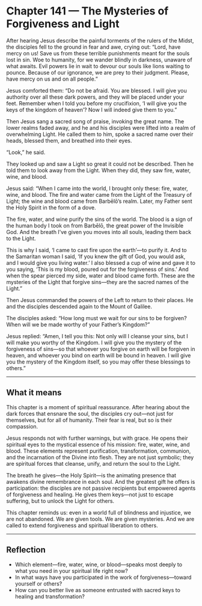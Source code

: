 # Chapter 141 — The Mysteries of Forgiveness and Light

After hearing Jesus describe the painful torments of the rulers of the Midst, the disciples fell to the ground in fear and awe, crying out: “Lord, have mercy on us! Save us from these terrible punishments meant for the souls lost in sin. Woe to humanity, for we wander blindly in darkness, unaware of what awaits. Evil powers lie in wait to devour our souls like lions waiting to pounce. Because of our ignorance, we are prey to their judgment. Please, have mercy on us and on all people.”

Jesus comforted them: “Do not be afraid. You are blessed. I will give you authority over all these dark powers, and they will be placed under your feet. Remember when I told you before my crucifixion, ‘I will give you the keys of the kingdom of heaven’? Now I will indeed give them to you.”

Then Jesus sang a sacred song of praise, invoking the great name. The lower realms faded away, and he and his disciples were lifted into a realm of overwhelming Light. He called them to him, spoke a sacred name over their heads, blessed them, and breathed into their eyes.

“Look,” he said.

They looked up and saw a Light so great it could not be described. Then he told them to look away from the Light. When they did, they saw fire, water, wine, and blood.

Jesus said: “When I came into the world, I brought only these: fire, water, wine, and blood. The fire and water came from the Light of the Treasury of Light; the wine and blood came from Barbēlō’s realm. Later, my Father sent the Holy Spirit in the form of a dove.

The fire, water, and wine purify the sins of the world. The blood is a sign of the human body I took on from Barbēlō, the great power of the Invisible God. And the breath I’ve given you moves into all souls, leading them back to the Light.

This is why I said, ‘I came to cast fire upon the earth’—to purify it. And to the Samaritan woman I said, ‘If you knew the gift of God, you would ask, and I would give you living water.’ I also blessed a cup of wine and gave it to you saying, ‘This is my blood, poured out for the forgiveness of sins.’ And when the spear pierced my side, water and blood came forth. These are the mysteries of the Light that forgive sins—they are the sacred names of the Light.”

Then Jesus commanded the powers of the Left to return to their places. He and the disciples descended again to the Mount of Galilee.

The disciples asked: “How long must we wait for our sins to be forgiven? When will we be made worthy of your Father’s Kingdom?”

Jesus replied: “Amen, I tell you this: Not only will I cleanse your sins, but I will make you worthy of the Kingdom. I will give you the mystery of the forgiveness of sins—so that whoever you forgive on earth will be forgiven in heaven, and whoever you bind on earth will be bound in heaven. I will give you the mystery of the Kingdom itself, so you may offer these blessings to others.”

---

## What it means

This chapter is a moment of spiritual reassurance. After hearing about the dark forces that ensnare the soul, the disciples cry out—not just for themselves, but for all of humanity. Their fear is real, but so is their compassion.

Jesus responds not with further warnings, but with grace. He opens their spiritual eyes to the mystical essence of his mission: fire, water, wine, and blood. These elements represent purification, transformation, communion, and the incarnation of the Divine into flesh. They are not just symbolic; they are spiritual forces that cleanse, unify, and return the soul to the Light.

The breath he gives—the Holy Spirit—is the animating presence that awakens divine remembrance in each soul. And the greatest gift he offers is participation: the disciples are not passive recipients but empowered agents of forgiveness and healing. He gives them keys—not just to escape suffering, but to unlock the Light for others.

This chapter reminds us: even in a world full of blindness and injustice, we are not abandoned. We are given tools. We are given mysteries. And we are called to extend forgiveness and spiritual liberation to others.

---

## Reflection

* Which element—fire, water, wine, or blood—speaks most deeply to what you need in your spiritual life right now?
* In what ways have you participated in the work of forgiveness—toward yourself or others?
* How can you better live as someone entrusted with sacred keys to healing and transformation?
